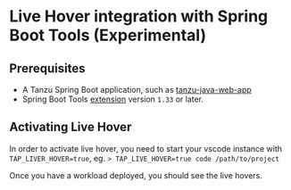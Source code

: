 # Live Hover integration with Spring Boot Tools (Experimental)

## <a id="prerequisites"></a> Prerequisites

- A Tanzu Spring Boot application, such as [tanzu-java-web-app](https://github.com/sample-accelerators/tanzu-java-web-app)
- Spring Boot Tools [extension](https://marketplace.visualstudio.com/items?itemName=Pivotal.vscode-spring-boot) version `1.33` or later.

## <a id="activating-feature"></a> Activating Live Hover

In order to activate live hover, you need to start your vscode instance with `TAP_LIVER_HOVER=true`, eg.
`> TAP_LIVE_HOVER=true code /path/to/project`

Once you have a workload deployed, you should see the live hovers.
